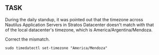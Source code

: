 ## TASK
During the daily standup, it was pointed out that the timezone across Nautilus Application Servers in Stratos Datacenter doesn't match with that of the local datacenter's timezone, which is America/Argentina/Mendoza.



Correct the mismatch.


```sudo timedatectl set-timezone "America/Mendoza"```